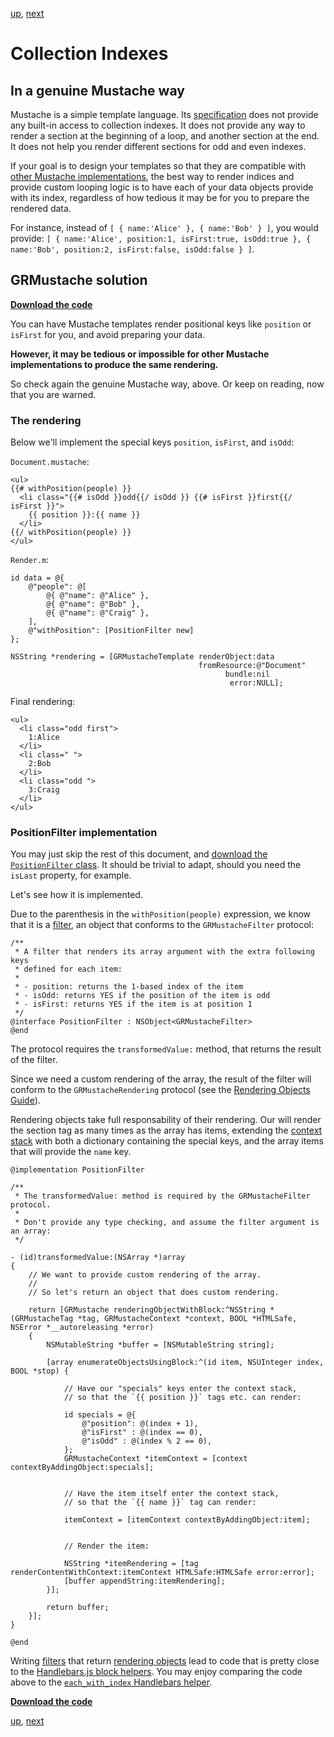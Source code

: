 [up](../../../../tree/master/Guides/sample_code), [next](../forking.md)

Collection Indexes
==================

In a genuine Mustache way
-------------------------

Mustache is a simple template language. Its [specification](https://github.com/mustache/spec) does not provide any built-in access to collection indexes. It does not provide any way to render a section at the beginning of a loop, and another section at the end. It does not help you render different sections for odd and even indexes.

If your goal is to design your templates so that they are compatible with [other Mustache implementations](https://github.com/defunkt/mustache/wiki/Other-Mustache-implementations), the best way to render indices and provide custom looping logic is to have each of your data objects provide with its index, regardless of how tedious it may be for you to prepare the rendered data.

For instance, instead of `[ { name:'Alice' }, { name:'Bob' } ]`, you would provide: `[ { name:'Alice', position:1, isFirst:true, isOdd:true }, { name:'Bob', position:2, isFirst:false, isOdd:false } ]`.


GRMustache solution
-------------------

**[Download the code](../../../../tree/master/Guides/sample_code/indexes)**

You can have Mustache templates render positional keys like `position` or `isFirst` for you, and avoid preparing your data.

**However, it may be tedious or impossible for other Mustache implementations to produce the same rendering.**

So check again the genuine Mustache way, above. Or keep on reading, now that you are warned.

### The rendering

Below we'll implement the special keys `position`, `isFirst`, and `isOdd`:

`Document.mustache`:

    <ul>
    {{# withPosition(people) }}
      <li class="{{# isOdd }}odd{{/ isOdd }} {{# isFirst }}first{{/ isFirst }}">
        {{ position }}:{{ name }}
      </li>
    {{/ withPosition(people) }}
    </ul>

`Render.m`:

```objc
id data = @{
    @"people": @[
        @{ @"name": @"Alice" },
        @{ @"name": @"Bob" },
        @{ @"name": @"Craig" },
    ],
    @"withPosition": [PositionFilter new]
};

NSString *rendering = [GRMustacheTemplate renderObject:data
                                          fromResource:@"Document"
                                                bundle:nil
                                                 error:NULL];
```

Final rendering:

    <ul>
      <li class="odd first">
        1:Alice
      </li>
      <li class=" ">
        2:Bob
      </li>
      <li class="odd ">
        3:Craig
      </li>
    </ul>


### PositionFilter implementation

You may just skip the rest of this document, and [download the `PositionFilter` class](../../../../tree/master/Guides/sample_code/indexes). It should be trivial to adapt, should you need the `isLast` property, for example.

Let's see how it is implemented.

Due to the parenthesis in the `withPosition(people)` expression, we know that it is a [filter](../filters.md), an object that conforms to the `GRMustacheFilter` protocol:

```objc
/**
 * A filter that renders its array argument with the extra following keys
 * defined for each item:
 *
 * - position: returns the 1-based index of the item
 * - isOdd: returns YES if the position of the item is odd
 * - isFirst: returns YES if the item is at position 1
 */
@interface PositionFilter : NSObject<GRMustacheFilter>
@end
```

The protocol requires the `transformedValue:` method, that returns the result of the filter.

Since we need a custom rendering of the array, the result of the filter will conform to the `GRMustacheRendering` protocol (see the [Rendering Objects Guide](../rendering_objects.md)).

Rendering objects take full responsability of their rendering. Our will render the section tag as many times as the array has items, extending the [context stack](../runtime.md#the-context-stack) with both a dictionary containing the special keys, and the array items that will provide the `name` key.

```objc
@implementation PositionFilter

/**
 * The transformedValue: method is required by the GRMustacheFilter protocol.
 * 
 * Don't provide any type checking, and assume the filter argument is an array:
 */

- (id)transformedValue:(NSArray *)array
{
    // We want to provide custom rendering of the array.
    //
    // So let's return an object that does custom rendering.
    
    return [GRMustache renderingObjectWithBlock:^NSString *(GRMustacheTag *tag, GRMustacheContext *context, BOOL *HTMLSafe, NSError *__autoreleasing *error)
    {
        NSMutableString *buffer = [NSMutableString string];
        
        [array enumerateObjectsUsingBlock:^(id item, NSUInteger index, BOOL *stop) {
            
            // Have our "specials" keys enter the context stack,
            // so that the `{{ position }}` tags etc. can render:
            
            id specials = @{
                @"position": @(index + 1),
                @"isFirst" : @(index == 0),
                @"isOdd" : @(index % 2 == 0),
            };
            GRMustacheContext *itemContext = [context contextByAddingObject:specials];
            
            
            // Have the item itself enter the context stack,
            // so that the `{{ name }}` tag can render:
            
            itemContext = [itemContext contextByAddingObject:item];
            
            
            // Render the item:
            
            NSString *itemRendering = [tag renderContentWithContext:itemContext HTMLSafe:HTMLSafe error:error];
            [buffer appendString:itemRendering];
        }];
        
        return buffer;
    }];
}

@end
```

Writing [filters](../filters.md) that return [rendering objects](../rendering_objects.md) lead to code that is pretty close to the [Handlebars.js block helpers](http://handlebarsjs.com/block_helpers.html). You may enjoy comparing the code above to the [`each_with_index` Handlebars helper](https://gist.github.com/1048968).

**[Download the code](../../../../tree/master/Guides/sample_code/indexes)**

[up](../../../../tree/master/Guides/sample_code), [next](../forking.md)
